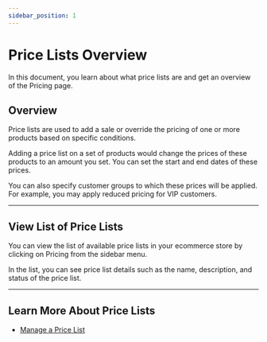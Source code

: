 ```yaml
---
sidebar_position: 1
---
```


# Price Lists Overview

In this document, you learn about what price lists are and get an overview of the Pricing page.

## Overview

Price lists are used to add a sale or override the pricing of one or more products based on specific conditions.

Adding a price list on a set of products would change the prices of these products to an amount you set. You can set the start and end dates of these prices.

You can also specify customer groups to which these prices will be applied. For example, you may apply reduced pricing for VIP customers.

---

## View List of Price Lists

You can view the list of available price lists in your ecommerce store by clicking on Pricing from the sidebar menu.

In the list, you can see price list details such as the name, description, and status of the price list.

---

## Learn More About Price Lists

- [Manage a Price List](./manage.mdx)
